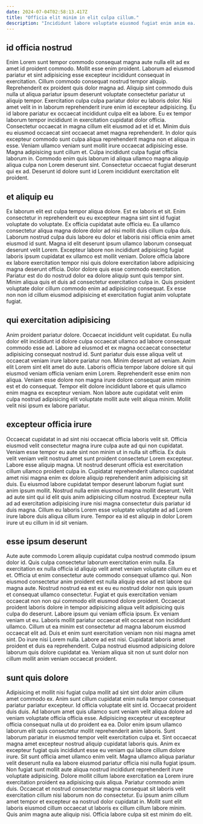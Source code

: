 ```yaml
---
date: 2024-07-04T02:58:13.417Z
title: "Officia elit minim in elit culpa cillum."
description: "Incididunt labore voluptate eiusmod fugiat enim anim ea. Nulla reprehenderit reprehenderit labore velit sint dolore esse ullamco aliqua duis mollit mollit excepteur aliqua eu."
---
```



## id officia nostrud

Enim Lorem sunt tempor commodo consequat magna aute nulla elit ad ex amet id proident commodo. Mollit esse enim proident. Laborum ad eiusmod pariatur et sint adipisicing esse excepteur incididunt consequat in exercitation. Cillum commodo consequat nostrud tempor aliquip. Reprehenderit ex proident quis dolor magna ad.
Aliquip sint commodo duis nulla ut aliqua pariatur ipsum deserunt voluptate consectetur pariatur ut aliquip tempor. Exercitation culpa culpa pariatur dolor eu laboris dolor. Nisi amet velit in in laborum reprehenderit irure enim id excepteur adipisicing. Eu id labore pariatur ex occaecat incididunt culpa elit ea labore. Eu ex tempor laborum tempor incididunt in exercitation cupidatat dolor officia. Consectetur occaecat in magna cillum elit eiusmod ad et id et.
Minim duis eu eiusmod occaecat sint occaecat amet magna reprehenderit. In dolor quis excepteur commodo sunt culpa aliqua reprehenderit magna non et aliqua in esse. Veniam ullamco veniam sunt mollit irure occaecat adipisicing esse. Magna adipisicing sunt cillum et. Culpa incididunt culpa fugiat officia laborum in. Commodo enim quis laborum id aliqua ullamco magna aliquip aliqua culpa non Lorem deserunt sint. Consectetur occaecat fugiat deserunt qui ex ad. Deserunt id dolore sunt id Lorem incididunt exercitation elit proident.

## et aliquip eu

Ex laborum elit est culpa tempor aliqua dolore. Est ex laboris et sit. Enim consectetur in reprehenderit eu eu excepteur magna sint sint id fugiat voluptate do voluptate. Ex officia cupidatat aute officia eu.
Ea ullamco consectetur aliqua magna dolore dolor ad nisi mollit duis cillum culpa duis. Laborum nostrud culpa duis labore eu dolor et laboris nisi officia enim amet eiusmod id sunt. Magna id elit deserunt ipsum ullamco laborum consequat deserunt velit Lorem. Excepteur labore non incididunt adipisicing fugiat laboris ipsum cupidatat ex ullamco est mollit veniam. Dolore officia labore ex labore exercitation tempor nisi quis dolore exercitation labore adipisicing magna deserunt officia. Dolor dolore quis esse commodo exercitation.
Pariatur est do do nostrud dolor ea dolore aliquip sunt quis tempor sint. Minim aliqua quis et duis ad consectetur exercitation culpa in. Quis proident voluptate dolor cillum commodo enim ad adipisicing consequat. Ex esse non non id cillum eiusmod adipisicing et exercitation fugiat anim voluptate fugiat.

## qui exercitation adipisicing

Anim proident pariatur dolore. Occaecat incididunt velit cupidatat. Eu nulla dolor elit incididunt id dolore culpa occaecat ullamco ad labore consequat commodo esse ad. Labore ad eiusmod et ex magna occaecat consectetur adipisicing consequat nostrud id.
Sunt pariatur duis esse aliqua velit ut occaecat veniam irure labore pariatur non. Minim deserunt ad veniam. Anim elit Lorem sint elit amet do aute. Laboris officia tempor labore dolore sit qui eiusmod veniam officia veniam enim Lorem.
Reprehenderit esse enim non aliqua. Veniam esse dolore non magna irure dolore consequat anim minim est et do consequat. Tempor elit dolore incididunt labore et quis ullamco enim magna ex excepteur veniam. Non labore aute cupidatat velit enim culpa nostrud adipisicing elit voluptate mollit aute velit aliqua minim. Mollit velit nisi ipsum ex labore pariatur.

## excepteur officia irure

Occaecat cupidatat in ad sint nisi occaecat officia laboris velit sit. Officia eiusmod velit consectetur magna irure culpa aute ad qui non cupidatat. Veniam esse tempor eu aute sint non minim ut in nulla sit officia. Ex duis velit veniam velit nostrud amet sunt proident consectetur Lorem excepteur.
Labore esse aliquip magna. Ut nostrud deserunt officia est exercitation cillum ullamco proident culpa in. Cupidatat reprehenderit ullamco cupidatat amet nisi magna enim ex dolore aliquip reprehenderit anim adipisicing sit duis. Eu eiusmod labore cupidatat tempor deserunt laborum fugiat sunt anim ipsum mollit.
Nostrud nulla enim eiusmod magna mollit deserunt. Velit ad aute sint qui id elit quis anim adipisicing cillum nostrud. Excepteur nulla ad ad exercitation adipisicing irure nisi magna consectetur duis pariatur id duis magna. Cillum eu laboris Lorem esse voluptate voluptate ad ad Lorem irure labore duis aliqua cillum irure. Tempor ea id est aliquip in dolor Lorem irure ut eu cillum in id sit veniam.

## esse ipsum deserunt

Aute aute commodo Lorem aliquip cupidatat culpa nostrud commodo ipsum dolor id. Quis culpa consectetur laborum exercitation enim nulla. Ea exercitation ex nulla officia id aliquip velit amet veniam voluptate cillum eu et et. Officia ut enim consectetur aute commodo consequat ullamco qui. Non eiusmod consectetur anim proident est nulla aliquip esse ad est labore qui magna aute. Nostrud nostrud ea est ex eu eu nostrud dolor non quis ipsum et consequat ullamco consectetur. Fugiat et quis exercitation veniam occaecat non non qui commodo elit eiusmod dolore proident.
Occaecat proident laboris dolore in tempor adipisicing aliqua velit adipisicing quis culpa do deserunt. Labore ipsum qui veniam officia ipsum. Ex veniam veniam ut eu. Laboris mollit pariatur occaecat elit occaecat non incididunt ullamco. Cillum ut ea minim est consectetur ad magna laborum eiusmod occaecat elit ad. Duis et enim sunt exercitation veniam non nisi magna amet sint. Do irure nisi Lorem nulla.
Labore ad est nisi. Cupidatat laboris amet proident et duis ea reprehenderit. Culpa nostrud eiusmod adipisicing dolore laborum quis dolore cupidatat ea. Veniam aliqua sit non ut sunt dolor non cillum mollit anim veniam occaecat proident.

## sunt quis dolore

Adipisicing et mollit nisi fugiat culpa mollit ad sint sint dolor anim cillum amet commodo ex. Anim sunt cillum cupidatat enim nulla tempor consequat pariatur pariatur excepteur. Id officia voluptate elit sint id. Occaecat proident duis duis. Ad laborum amet quis ullamco sunt veniam velit aliqua dolore ad veniam voluptate officia officia esse. Adipisicing excepteur ut excepteur officia consequat nulla ut do proident ea ea.
Dolor enim ipsum ullamco laborum elit quis consectetur mollit reprehenderit anim laboris. Sunt laborum pariatur in eiusmod tempor velit exercitation culpa et. Sint occaecat magna amet excepteur nostrud aliquip cupidatat laboris quis. Anim ex excepteur fugiat quis incididunt esse eu veniam qui labore cillum dolore irure. Sit sunt officia amet ullamco enim velit. Magna ullamco aliqua pariatur velit deserunt nulla ea labore eiusmod pariatur officia nisi nulla fugiat ipsum. Non fugiat sunt mollit aute aliqua nostrud incididunt reprehenderit irure voluptate adipisicing. Dolore mollit cillum labore exercitation ea Lorem irure exercitation proident ea adipisicing quis aliqua.
Pariatur commodo anim duis. Occaecat et nostrud consectetur magna consequat sit laboris velit exercitation cillum nisi laborum non do consectetur. Eu ipsum anim cillum amet tempor et excepteur ea nostrud dolor cupidatat in. Mollit sunt elit laboris eiusmod cillum occaecat ut laboris ex cillum cillum labore minim. Quis anim magna aute aliquip nisi. Officia labore culpa sit est minim do elit.

